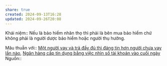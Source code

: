```yaml
---
share: true
created: 2024-09-13T16:28
updated: 2024-09-26T20:08
---
```

Khái niệm:: 
Nếu là bảo hiểm nhân thọ thì phải là bên mua bảo hiểm chứ không phải là người dược bảo hiểm hoặc người thụ hưởng.

Mâu thuẫn với:: [Một người vay và trả đầy đủ thì đáng tin hơn người chưa vay lần nào](./M%E1%BB%99t%20ng%C6%B0%E1%BB%9Di%20vay%20v%C3%A0%20tr%E1%BA%A3%20%C4%91%E1%BA%A7y%20%C4%91%E1%BB%A7%20th%C3%AC%20%C4%91%C3%A1ng%20tin%20h%C6%A1n%20ng%C6%B0%E1%BB%9Di%20ch%C6%B0a%20vay%20l%E1%BA%A7n%20n%C3%A0o.md), [Ngân hàng cấp tín dụng bằng việc nhìn số tài khoản vào cuối ngày](../Ng%C3%A2n%20h%C3%A0ng%20c%E1%BA%A5p%20t%C3%ADn%20d%E1%BB%A5ng%20b%E1%BA%B1ng%20vi%E1%BB%87c%20nh%C3%ACn%20s%E1%BB%91%20t%C3%A0i%20kho%E1%BA%A3n%20v%C3%A0o%20cu%E1%BB%91i%20ng%C3%A0y.md)
Nguồn:: 
